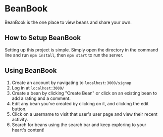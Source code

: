 # BeanBook
BeanBook is the one place to view beans and share your own.

## How to Setup BeanBook
Setting up this project is simple. Simply open the directory in the command line and run `npm install`, then `npm start` to run the server.

## Using BeanBook
1. Create an account by navigating to `localhost:3000/signup`
2. Log in at `localhost:3000/`
3. Create a bean by clicking "Create Bean" or click on an existing bean to add a rating and a comment.
4. Edit any bean you've created by clicking on it, and clicking the edit button.
5. Click on a username to visit that user's user page and view their recent activity.
6. Search for beans using the search bar and keep exploring to your heart's content!

